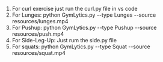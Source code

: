 1. For curl exercise just run the curl.py file in vs code
2. For Lunges: python GymLytics.py --type Lunges --source resources/lunges.mp4
3. For Pushup: python GymLytics.py --type Pushup --source resources/push.mp4
4. For Side-Leg-Up: Just rum the side.py file
5. For squats: python GymLytics.py --type Squat --source resources/squat.mp4
   
